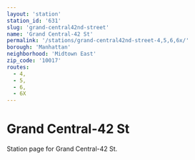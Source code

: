 ```yaml
---
layout: 'station'
station_id: '631'
slug: 'grand-central42nd-street'
name: 'Grand Central-42 St'
permalink: '/stations/grand-central42nd-street-4,5,6,6x/'
borough: 'Manhattan'
neighborhood: 'Midtown East'
zip_code: '10017'
routes:
  - 4,
  - 5,
  - 6,
  - 6X
---
```

# Grand Central-42 St

Station page for Grand Central-42 St.
